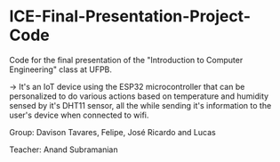 # ICE-Final-Presentation-Project-Code
Code for the final presentation of the "Introduction to Computer Engineering" class at UFPB.

-> It's an IoT device using the ESP32 microcontroller that can be personalized to do various actions based on temperature and humidity sensed by it's DHT11 sensor, all the while sending it's information to the user's device when connected to wifi.

Group: Davison Tavares, Felipe, José Ricardo and Lucas

Teacher: Anand Subramanian
